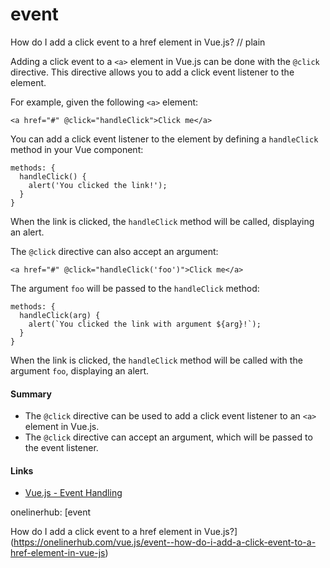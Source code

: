 # event

How do I add a click event to a href element in Vue.js?
// plain

Adding a click event to a `<a>` element in Vue.js can be done with the `@click` directive. This directive allows you to add a click event listener to the element.

For example, given the following `<a>` element:

```
<a href="#" @click="handleClick">Click me</a>
```

You can add a click event listener to the element by defining a `handleClick` method in your Vue component:

```
methods: {
  handleClick() {
    alert('You clicked the link!');
  }
}
```

When the link is clicked, the `handleClick` method will be called, displaying an alert.

The `@click` directive can also accept an argument:

```
<a href="#" @click="handleClick('foo')">Click me</a>
```

The argument `foo` will be passed to the `handleClick` method:

```
methods: {
  handleClick(arg) {
    alert(`You clicked the link with argument ${arg}!`);
  }
}
```

When the link is clicked, the `handleClick` method will be called with the argument `foo`, displaying an alert.

#### Summary

- The `@click` directive can be used to add a click event listener to an `<a>` element in Vue.js.
- The `@click` directive can accept an argument, which will be passed to the event listener.

#### Links

- [Vue.js - Event Handling](https://vuejs.org/v2/guide/events.html)

onelinerhub: [event

How do I add a click event to a href element in Vue.js?](https://onelinerhub.com/vue.js/event--how-do-i-add-a-click-event-to-a-href-element-in-vue-js)